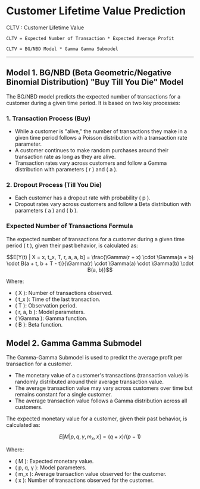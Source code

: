 # Customer Lifetime Value Prediction

CLTV : Customer Lifetime Value

```CLTV = Expected Number of Transaction * Expected Average Profit```

```CLTV = BG/NBD Model * Gamma Gamma Submodel```

 -------

## Model 1.  BG/NBD (Beta Geometric/Negative Binomial Distribution) "Buy Till You Die" Model


The BG/NBD model predicts the expected number of transactions for a customer during a given time period. It is based on two key processes:

### 1. Transaction Process (Buy)

- While a customer is "alive," the number of transactions they make in a given time period follows a Poisson distribution with a transaction rate parameter.
- A customer continues to make random purchases around their transaction rate as long as they are alive.
- Transaction rates vary across customers and follow a Gamma distribution with parameters \( r \) and \( a \).

### 2. Dropout Process (Till You Die)

- Each customer has a dropout rate with probability \( p \).
- Dropout rates vary across customers and follow a Beta distribution with parameters \( a \) and \( b \).

### Expected Number of Transactions Formula

The expected number of transactions for a customer during a given time period \( t \), given their past behavior, is calculated as:

$$E[Y(t) | X = x, t_x, T, r, a, a, b] = \frac{\Gamma(r + x) \cdot \Gamma(a + b) \cdot B(a + t, b + T - t)}{\Gamma(r) \cdot \Gamma(a) \cdot \Gamma(b) \cdot B(a, b)}$$


Where:
- \( X \): Number of transactions observed.
- \( t_x \): Time of the last transaction.
- \( T \): Observation period.
- \( r, a, b \): Model parameters.
- \( \Gamma \): Gamma function.
- \( B \): Beta function.


## Model 2. Gamma Gamma Submodel

The Gamma-Gamma Submodel is used to predict the average profit per transaction for a customer.

- The monetary value of a customer's transactions (transaction value) is randomly distributed around their average transaction value.
- The average transaction value may vary across customers over time but remains constant for a single customer.
- The average transaction value follows a Gamma distribution across all customers.

The expected monetary value for a customer, given their past behavior, is calculated as:

$$E[M | p, q, γ, m_x, x] = (q + x) / (p - 1)$$

Where:
- \( M \): Expected monetary value.
- \( p, q, γ \): Model parameters.
- \( m_x \): Average transaction value observed for the customer.
- \( x \): Number of transactions observed for the customer.
